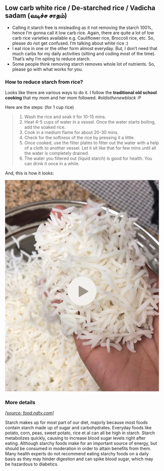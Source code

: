 ## Low carb white rice / De-starched rice / Vadicha sadam (வடிச்ச சாதம்)

- Calling it starch free is misleading as it not removing the starch 100%, hence I’m gonna call it low carb rice. Again, there are quite a lot of low carb rice varieties available e.g. Cauliflower rice, Broccoli rice, etc. So, please do not get confused. I’m talking about white rice :)
- I eat rice in one or the other form almost everyday. But, I don’t need that much carbs for my daily activities (sitting and coding most of the time). That’s why I’m opting to reduce starch.
- Some people think removing starch removes whole lot of nutrients. So, please go with what works for you.

### How to reduce starch from rice?

Looks like there are various ways to do it. I follow the **traditional old school cooking** that my mom and her mom followed. *#oldisthenewblack* :P

Here are the steps: (for 1 cup rice)
> 
> 1. Wash the rice and soak it for 10-15 mins.
> 2. Heat 4-5 cups of water in a vessel. Once the water starts boiling, add the soaked rice.
> 3. Cook in a medium flame for about 20-30 mins.
> 4. Check for the softness of the rice by pressing it a little. 
> 5. Once cooked, use the filter plates to filter out the water with a help of a cloth to another vessel. Let it sit like that for few mins until all the water is completely drained.
> 6. The water you filtered out (liquid starch) is good for health. You can drink it once in a while.

And, this is how it looks:

[![](./assets/backtotheroots/lowcarbwhiterice.jpeg)](https://www.instagram.com/s/aGlnaGxpZ2h0OjE3ODU4OTE1MzcxMzk4MjE2/?utm_source=ig_story_highlights_share&igshid=dzh1w02jibn2)

### More details
[*[source: food.ndtv.com]*](https://food.ndtv.com)

Starch makes up for most part of our diet, majorly because most foods contain starch made up of sugar and carbohydrates. Everyday foods like potato, corn, peas, sweet potato, rice et al can all be high in starch. Starch metabolizes quickly, causing to increase blood sugar levels right after eating. Although starchy foods make for an important source of energy, but should be consumed in moderation in order to attain benefits from them. Many health experts do not recommend eating starchy foods on a daily basis as they may hinder digestion and can spike blood sugar, which may be hazardous to diabetics.

